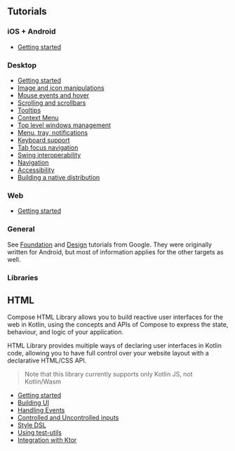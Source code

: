 ## Tutorials

### iOS + Android
* [Getting started](https://github.com/JetBrains/compose-multiplatform-ios-android-template)

### Desktop
* [Getting started](https://github.com/JetBrains/compose-multiplatform-desktop-template)
* [Image and icon manipulations](tutorials/Image_And_Icons_Manipulations)
* [Mouse events and hover](tutorials/Mouse_Events)
* [Scrolling and scrollbars](tutorials/Desktop_Components#scrollbars)
* [Tooltips](tutorials/Desktop_Components#tooltips)
* [Context Menu](tutorials/Context_Menu/README.md)
* [Top level windows management](tutorials/Window_API_new)
* [Menu, tray, notifications](tutorials/Tray_Notifications_MenuBar_new)
* [Keyboard support](tutorials/Keyboard)
* [Tab focus navigation](tutorials/Tab_Navigation)
* [Swing interoperability](tutorials/Swing_Integration)
* [Navigation](tutorials/Navigation)
* [Accessibility](https://github.com/JetBrains/compose-multiplatform/tree/master/tutorials/Accessibility)
* [Building a native distribution](tutorials/Native_distributions_and_local_execution)

### Web
* [Getting started](https://kotl.in/wasm-compose-example)

### General

See [Foundation](https://developer.android.com/jetpack/compose/documentation#core) and [Design](https://developer.android.com/jetpack/compose/documentation#design) tutorials from Google. They were originally written for Android, but most of information applies for the other targets as well.

### Libraries

## HTML
Compose HTML Library allows you to build reactive user interfaces for the web in Kotlin, using the concepts and APIs of Compose to express the state, behaviour, and logic of your application.

HTML Library provides multiple ways of declaring user interfaces in Kotlin code, allowing you to have full control over your website layout with a declarative HTML/CSS API.

> Note that this library currently supports only Kotlin JS, not Kotlin/Wasm

* [Getting started](tutorials/HTML/Getting_Started) 
* [Building UI](tutorials/HTML/Building_UI)
* [Handling Events](tutorials/HTML/Events_Handling)
* [Controlled and Uncontrolled inputs](tutorials/HTML/Controlled_Uncontrolled_Inputs)
* [Style DSL](tutorials/HTML/Style_Dsl)
* [Using test-utils](tutorials/HTML/Using_Test_Utils)
* [Integration with Ktor](https://play.kotlinlang.org/hands-on/Full%20Stack%20Web%20App%20with%20Kotlin%20Multiplatform)